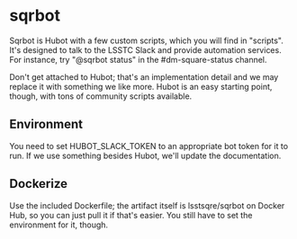 # sqrbot

Sqrbot is Hubot with a few custom scripts, which you will find in
"scripts".  It's designed to talk to the LSSTC Slack and provide
automation services.  For instance, try "@sqrbot status" in the
#dm-square-status channel.

Don't get attached to Hubot; that's an implementation detail and we may
replace it with something we like more.  Hubot is an easy starting
point, though, with tons of community scripts available.

## Environment

You need to set HUBOT_SLACK_TOKEN to an appropriate bot token for it to
run.  If we use something besides Hubot, we'll update the documentation.

## Dockerize

Use the included Dockerfile; the artifact itself is lsstsqre/sqrbot on
Docker Hub, so you can just pull it if that's easier.  You still have to
set the environment for it, though.
